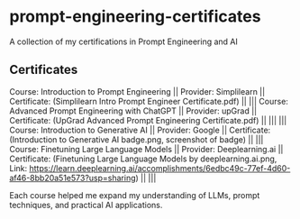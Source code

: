 # prompt-engineering-certificates
A collection of my certifications in Prompt Engineering and AI



## Certificates

Course: Introduction to Prompt Engineering ||
Provider: Simplilearn ||
Certificate: (Simplilearn Intro Prompt Engineer Certificate.pdf) ||
|||
Course: Advanced Prompt Engineering with ChatGPT ||
Provider: upGrad ||
Certificate: (UpGrad Advanced Prompt Engineering Certificate.pdf) ||
|||
|||
Course: Introduction to Generative AI ||
Provider: Google ||
Certificate: (Introduction to Generative AI badge.png, screenshot of badge) ||
|||
Course: Finetuning Large Language Models ||
Provider: Deeplearning.ai ||
Certificate: (Finetuning Large Language Models by deeplearning.ai.png, Link: https://learn.deeplearning.ai/accomplishments/6edbc49c-77ef-4d60-af46-8bb20a51e573?usp=sharing) ||
|||

Each course helped me expand my understanding of LLMs, prompt techniques, and practical AI applications.
